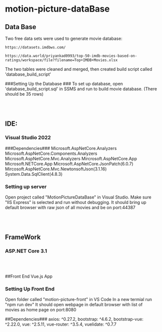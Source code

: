
# motion-picture-dataBase #
## Data Base ##
Two free data sets were used to generate movie database:

    https://datasets.imdbws.com/

    https://data.world/priyankad0993/top-50-imdb-movies-based-on-ratings/workspace/file?filename=Top+IMDB+Movies.xlsx

The two tables were cleaned and merged, then created build script called 'database_build_script'

###Setting Up the Database ###
To set up database, open 'database_build_script.sql' in SSMS and run to build movie database. (There should be 35 rows)

<br/><br/>

## IDE:  
### Visual Studio 2022 ###

###Dependencies###
Microsoft.AspNetCore.Analyzers
Microsoft.AspNetCore.Components.Analyzers
Microsoft.AspNetCore.Mvc.Analyzers
Mircrosoft.AspNetCore.App
Microsoft.NETCore.App
Microsoft.AspNetCore.JsonPatch(6.0.7)
Mircosoft.AspNetCore.Mvc.NewtonsoftJson(3.1.16)
System.Data.SqlClient(4.8.3)

### Setting up server ###
Open project called "MotionPictureDataBase" in Visual Studio.
Make sure "IIS Express" is selected and run without debugging.
It should bring up default browser with raw json of all movies and be on port:44387

<br/><br/>

## FrameWork
### ASP.NET Core 3.1

<br/><br/>

##Front End Vue.js App


### Setting Up Front End
Open folder called "motion-picture-front" in VS Code
In a new termial run "npm run dev"
It should open webpage in default browser with list of movies as home page on port:8080

##Dependencies###
  axios: ^0.27.2,
  bootstrap: ^4.6.2,
  bootstrap-vue: ^2.22.0,
  vue: ^2.5.11,
  vue-router: ^3.5.4,
  vuelidate: ^0.7.7



















